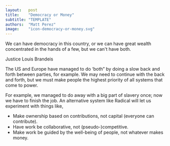 ```yaml
---
layout:   post
title:    "Democracy or Money"
subtitle: "TEMPLATE"
authors:  "Matt Perez"
image:    "icon-democracy-or-money.svg"
---
```


<div style='display:none; '>
 <p>Democracy for all or accumulated money for the few?</p>
</div>

<div class="_citation">
 <p>We can have democracy in this country, or we can have great wealth concentrated in the hands of a few, but we can't have both.</p>
 <p id="_signature">Justice Louis Brandeis</p>
</div>
<p>The US and Europe have managed to do &lsquo;both&rdquo; by doing a slow back and forth between parties, for example. We may need to continue with the back and forth, but we must make people the highest priority of all systems that come to power.</p>
<p>For example, we managed to do away with a big part of slavery once; now we have to finish the job. An alternative system like Radical will let us experiment with things like,</p>
 <ul>
  <li>Make ownership based on contributions, not capital (everyone can contribute).</li>
  <li>Have work be collaborative, not (pseudo-)competitive.</li>
  <li>Make work be guided by the well-being of people, not whatever makes money.</li>
 </ul> 